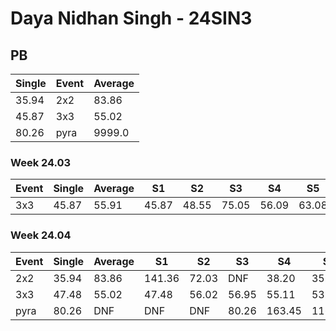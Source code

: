 # Daya Nidhan Singh - 24SIN3

## PB
|Single|Event|Average|
|----|----|----|
|35.94|2x2|83.86|
|45.87|3x3|55.02|
|80.26|pyra|9999.0|
### Week 24.03
|Event|Single|Average|S1|S2|S3|S4|S5|
|-----|-------|------|--|--|--|--|--|
|3x3|45.87|55.91|45.87|48.55|75.05|56.09|63.08|
### Week 24.04
|Event|Single|Average|S1|S2|S3|S4|S5|
|-----|-------|------|--|--|--|--|--|
|2x2|35.94|83.86|141.36|72.03|DNF|38.20|35.94|
|3x3|47.48|55.02|47.48|56.02|56.95|55.11|53.93|
|pyra|80.26|DNF|DNF|DNF|80.26|163.45|116.27|
